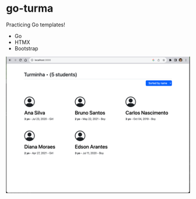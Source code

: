 # go-turma

Practicing Go templates!

- Go
- HTMX
- Bootstrap

![Turminha App](/ui/Screenshot-app-turminha.png)

